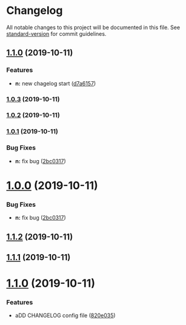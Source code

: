 # Changelog

All notable changes to this project will be documented in this file. See [standard-version](https://github.com/conventional-changelog/standard-version) for commit guidelines.

## [1.1.0](https://github.com/Jazk-Z/mini-project-server/compare/v1.0.3...v1.1.0) (2019-10-11)


### Features

* **n:** new chagelog start ([d7a6157](https://github.com/Jazk-Z/mini-project-server/commit/d7a6157c8ae02d0f00eed8028e5f026940924904))

### [1.0.3](https://github.com/Jazk-Z/mini-project-server/compare/v1.0.2...v1.0.3) (2019-10-11)

### [1.0.2](https://github.com/Jazk-Z/mini-project-server/compare/v1.0.1...v1.0.2) (2019-10-11)

### [1.0.1](https://github.com/Jazk-Z/mini-project-server/compare/v1.1.2...v1.0.1) (2019-10-11)


### Bug Fixes

* **n:** fix bug ([2bc0317](https://github.com/Jazk-Z/mini-project-server/commit/2bc0317f9f4914c81583dc8e0168bf2bbc6e9098))

# [1.0.0](https://github.com/Jazk-Z/mini-project-server/compare/v1.1.2...v1.0.0) (2019-10-11)


### Bug Fixes

* **n:** fix bug ([2bc0317](https://github.com/Jazk-Z/mini-project-server/commit/2bc0317f9f4914c81583dc8e0168bf2bbc6e9098))



## [1.1.2](https://github.com/Jazk-Z/mini-project-server/compare/v1.1.1...v1.1.2) (2019-10-11)



## [1.1.1](https://github.com/Jazk-Z/mini-project-server/compare/v1.1.0...v1.1.1) (2019-10-11)



# [1.1.0](https://github.com/Jazk-Z/mini-project-server/compare/820e03599244593be66fa1cd7878a0f4ef4343ac...v1.1.0) (2019-10-11)


### Features

* aDD CHANGELOG config file ([820e035](https://github.com/Jazk-Z/mini-project-server/commit/820e03599244593be66fa1cd7878a0f4ef4343ac))
